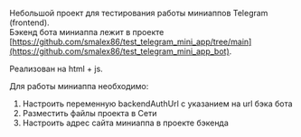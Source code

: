Небольшой проект для тестирования работы миниаппов Telegram (frontend).  
Бэкенд бота миниаппа лежит в проекте [https://github.com/smalex86/test_telegram_mini_app/tree/main](https://github.com/smalex86/test_telegram_mini_app_bot).

Реализован на html + js.

Для работы миниаппа необходимо:
1. Настроить переменную backendAuthUrl с указанием на url бэка бота
2. Разместить файлы проекта в Сети
3. Настроить адрес сайта миниаппа в проекте бэкенда
